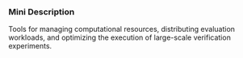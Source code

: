 ### Mini Description

Tools for managing computational resources, distributing evaluation workloads, and optimizing the execution of large-scale verification experiments.
